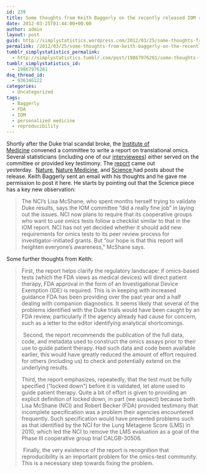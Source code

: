 ```yaml
---
id: 239
title: Some thoughts from Keith Baggerly on the recently released IOM report on translational omics
date: 2012-03-25T01:44:00+00:00
author: admin
layout: post
guid: http://simplystatistics.wordpress.com/2012/03/25/some-thoughts-from-keith-baggerly-on-the-recently
permalink: /2012/03/25/some-thoughts-from-keith-baggerly-on-the-recently/
tumblr_simplystatistics_permalink:
  - http://simplystatistics.tumblr.com/post/19867976281/some-thoughts-from-keith-baggerly-on-the-recently
tumblr_simplystatistics_id:
  - 19867976281
dsq_thread_id:
  - 936346122
categories:
  - Uncategorized
tags:
  - Baggerly
  - FDA
  - IOM
  - personalized medicine
  - reproducibility
---
```

Shortly after the Duke trial scandal broke, the <a href="http://www.iom.edu/" target="_blank">Institute of Medicine</a> convened a committee to write a report on translational omics. Several statisticians (including one of our <a href="http://simplystatistics.tumblr.com/post/11436138110/interview-with-daniela-witten" target="_blank">interviewees</a>) either served on the committee or provided key testimony. The <a href="http://www.iom.edu/Reports/2012/Evolution-of-Translational-Omics.aspx" target="_blank">report</a> came out yesterday.  <a href="http://www.nature.com/news/lapses-in-oversight-compromise-omics-results-1.10298" target="_blank">Nature</a>, <a href="http://blogs.nature.com/spoonful/2012/03/greater-oversight-needed-for-genomic-tests-experts-say.html?utm_source=feedburner&utm_medium=feed&utm_campaign=Feed%3A+nm%2Frss%2Fspoonful_of_medicine+%28Spoonful+of+Medicine+-+Blog+Posts%29%20" target="_blank">Nature Medicine</a>, and <a href="http://news.sciencemag.org/scienceinsider/2012/03/panel-calls-for-closer-oversight.html?ref=hp%20" target="_blank">Science </a>had posts about the release. Keith Baggerly sent an email with his thoughts and he gave me permission to post it here. He starts by pointing out that the Science piece has a key new observation:

> <span>The NCI&#8217;s Lisa McShane, who spent months herself trying to validate Duke results, says the IOM committee &#8220;did a really fine job&#8221; in laying out the issues. </span><span>NCI now plans to require that its cooperative groups who want to use omics tests follow a checklist similar to that in the IOM report.</span><span> NCI has not yet decided whether it should add new requirements for omics tests to its peer review process for investigator-initiated grants. But &#8220;our hope is that this report will heighten everyone&#8217;s awareness,&#8221; McShane says. </span>  
> <span></span>

<span>Some further thoughts from Keith:</span>

> <span>First, the report helps clarify the regulatory landscape: if omics-based tests (which the FDA views as medical devices) will direct patient therapy, FDA approval in the form of an Investigational Device Exemption (IDE) is required. This is in keeping with increased guidance FDA has been providing over the past year and a half dealing with companion diagnostics. It seems likely that several of the problems identified with the Duke trials would have been caught by an FDA review, particularly if the agency already had cause for concern, such as a letter to the editor identifying analytical shortcomings.</span><span> </span>
> 
> <span> </span><span>Second, the report recommends the publication of the full data, code, and metadata used to construct the omics assays prior to their use to guide patient therapy. Had such data and code been available earlier, this would have greatly reduced the amount of effort required for others (including us) to check and potentially extend on the underlying results.</span>
> 
> <span>Third, the report emphasizes, repeatedly, that the test must be fully specified (“locked down”) before it is validated, let alone used to guide patient therapy. Quite a bit of effort is given to providing an explicit definition of locked down, in part (we suspect) because both Lisa McShane (NCI) and Robert Becker (FDA) provided testimony that incomplete specification was a problem their agencies encountered frequently. Such specification would have prevented problems such as that identified by the NCI for the Lung Metagene Score (LMS) in 2010, which led the NCI to remove the LMS evaluation as a goal of the Phase III cooperative group trial CALGB-30506.</span>
> 
> <span> </span><span>Finally, the very existence of the report is recognition that reproducibility is an important problem for the omics-test community. This is a necessary step towards fixing the problem.</span>